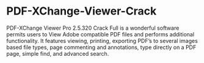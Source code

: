 # PDF-XChange-Viewer-Crack
PDF-XChange Viewer Pro 2.5.320 Crack Full is a wonderful software permits users to View Adobe compatible PDF files and performs additional functionality. It features viewing, printing, exporting PDF’s to several images based file types, page commenting and annotations, type directly on a PDF page, simple find, and advanced search.
